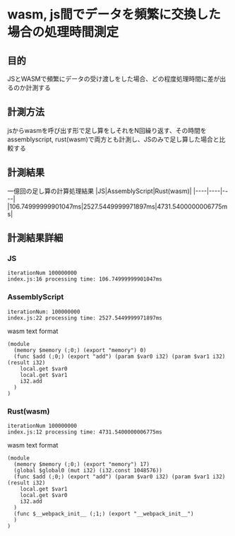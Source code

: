 # wasm, js間でデータを頻繁に交換した場合の処理時間測定

## 目的
JSとWASMで頻繁にデータの受け渡しをした場合、どの程度処理時間に差が出るのか計測する

## 計測方法
jsからwasmを呼び出す形で足し算をしそれをN回繰り返す、その時間をassemblyscript, rust(wasm)で両方とも計測し、JSのみで足し算した場合と比較する
  
## 計測結果
一億回の足し算の計算処理結果
|JS|AssemblyScript|Rust(wasm)|
|----|----|----|
|106.74999999901047ms|2527.5449999971897ms|4731.5400000006775ms|
  
    
## 計測結果詳細

### JS
```
iterationNum 100000000
index.js:16 processing time: 106.74999999901047ms
```

### AssemblyScript
```
iterationNum: 100000000
index.js:22 processing time: 2527.5449999971897ms
```

wasm text format
```WebAssembly
(module
  (memory $memory (;0;) (export "memory") 0)
  (func $add (;0;) (export "add") (param $var0 i32) (param $var1 i32) (result i32)
    local.get $var0
    local.get $var1
    i32.add
  )
)
```

### Rust(wasm)

```
iterationNum 100000000
index.js:12 processing time: 4731.5400000006775ms
```

wasm text format
```WebAssembly
(module
  (memory $memory (;0;) (export "memory") 17)
  (global $global0 (mut i32) (i32.const 1048576))
  (func $add (;0;) (export "add") (param $var0 i32) (param $var1 i32) (result i32)
    local.get $var1
    local.get $var0
    i32.add
  )
  (func $__webpack_init__ (;1;) (export "__webpack_init__")
  )
)
```

